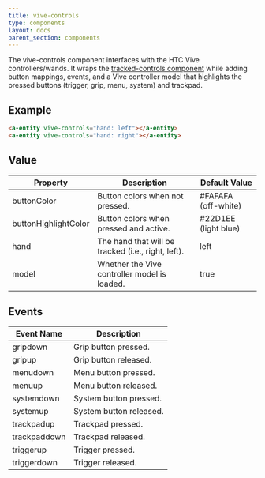 ```yaml
---
title: vive-controls
type: components
layout: docs
parent_section: components
---
```


[trackedcontrols]: ./tracked-controls.md

The vive-controls component interfaces with the HTC Vive controllers/wands. It
wraps the [tracked-controls component][trackedcontrols] while adding button
mappings, events, and a Vive controller model that highlights the pressed
buttons (trigger, grip, menu, system) and trackpad.

## Example

```html
<a-entity vive-controls="hand: left"></a-entity>
<a-entity vive-controls="hand: right"></a-entity>
```

## Value

| Property             | Description                                        | Default Value        |
|----------------------|----------------------------------------------------|----------------------|
| buttonColor          | Button colors when not pressed.                    | #FAFAFA (off-white)  |
| buttonHighlightColor | Button colors when pressed and active.             | #22D1EE (light blue) |
| hand                 | The hand that will be tracked (i.e., right, left). | left                 |
| model                | Whether the Vive controller model is loaded.       | true                 |

## Events

| Event Name   | Description             |
| ----------   | -----------             |
| gripdown     | Grip button pressed.    |
| gripup       | Grip button released.   |
| menudown     | Menu button pressed.    |
| menuup       | Menu button released.   |
| systemdown   | System button pressed.  |
| systemup     | System button released. |
| trackpadup   | Trackpad pressed.       |
| trackpaddown | Trackpad released.      |
| triggerup    | Trigger pressed.        |
| triggerdown  | Trigger released.       |
